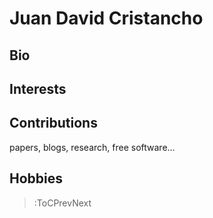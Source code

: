 # Juan David Cristancho


## Bio

## Interests

## Contributions

papers, blogs, research, free software...

## Hobbies

> :ToCPrevNext